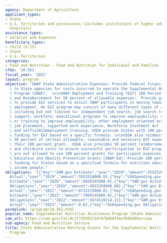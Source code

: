 ```yaml
---
agency: Department of Agriculture
applicant_types:
- State
- U.S. Territories and possessions (includes institutions of higher education and
  hospitals)
assistance_types:
- Salaries and Expenses
beneficiary_types:
- Child (6-15)
- State
- U.S. Territories
categories:
- Food and Nutrition - Food and Nutrition for Individual and Families
cfda: '10.561'
fiscal_year: '2022'
layout: program
objective: "SNAP State Administrative Expenses: Provide Federal financial assistance\
  \ to State agencies for costs incurred to operate the Supplemental Nutrition Assistance\
  \ Program (SNAP).  \n\nSNAP Employment and Training (E&T) 100 Percent Federal Funds\
  \ and Reimbursement for 50 percent of allowable expenses:  Provide grants to States\
  \ to provide E&T services to assist SNAP participants in moving towards meaningful\
  \ employment. An E&T program may consist of many different types of components,\
  \ including but not limited to: independent job search; job search training and\
  \ support; workfare; educational programs to improve employability; work experience\
  \ or training to improve employability; other employment oriented activities (e.g.,\
  \ job placement, supported work experience, Workforce Invetment Act (WIA) services);\
  \ and self\u2013employment training. USDA provide States with 100 percent Federal\
  \ funding for E&T based on a specific formula. \n\nUSDA also reimburses States for\
  \ 50 percent of certain allowable, reasonable and necessary E&T expenses that exceed\
  \ their 100 percent grant.  USDA also provides 50 percent reimbursement for transportation\
  \ and childcare costs to ensure successful participation in E&T programs.  States\
  \ are not allowed to use 100 percent grants for participant expenses.\n\nThe Nutrition\
  \ Education and Obesity Prevention Grants (SNAP-Ed): Provide 100 percent Federal\
  \ funding for States based on a specified formula for nutrition education for low\
  \ income people."
obligations: '[{"key":"SAM.gov Estimate","year":"2019","amount":5552520000.0},{"key":"SAM.gov
  Actual","year":"2019","amount":5552520000.0},{"key":"USASpending.gov Obligations","year":"2019","amount":4644581937.36},{"key":"SAM.gov
  Estimate","year":"2020","amount":6020345000.0},{"key":"SAM.gov Actual","year":"2020","amount":6020345000.0},{"key":"USASpending.gov
  Obligations","year":"2020","amount":4933258040.06},{"key":"SAM.gov Estimate","year":"2021","amount":6732215000.0},{"key":"SAM.gov
  Actual","year":"2021","amount":6732215000.0},{"key":"USASpending.gov Obligations","year":"2021","amount":5376057147.68},{"key":"SAM.gov
  Estimate","year":"2022","amount":7069145000.0},{"key":"SAM.gov Actual","year":"2022","amount":7069145000.0},{"key":"USASpending.gov
  Obligations","year":"2022","amount":5674519114.11},{"key":"SAM.gov Estimate","year":"2023","amount":5707550000.0},{"key":"SAM.gov
  Actual","year":"2023","amount":0.0},{"key":"USASpending.gov Obligations","year":"2023","amount":6010674415.09}]'
permalink: /program/10.561.html
popular_name: Supplemental Nutrition Assistance Program (State Administrative Match)
sam_url: https://sam.gov/fal/dc1f72938123478f8db0f5ee7b9b505e/view
sub-agency: Food and Nutrition Service
title: State Administrative Matching Grants for the Supplemental Nutrition Assistance
  Program
---
```


